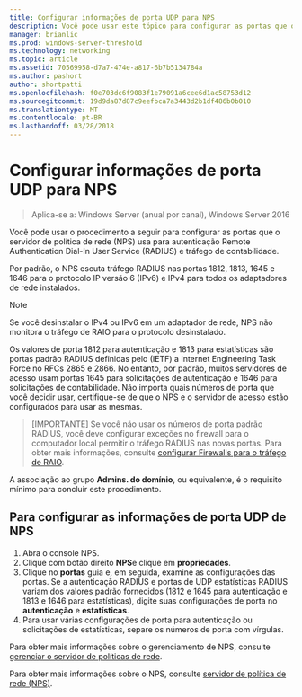 ```yaml
---
title: Configurar informações de porta UDP para NPS
description: Você pode usar este tópico para configurar as portas que o servidor de política de rede (NPS) usa para autenticação remota Authentication Dial-In User Service (RADIUS) e tráfego de contabilidade no Windows Server 2016.
manager: brianlic
ms.prod: windows-server-threshold
ms.technology: networking
ms.topic: article
ms.assetid: 70569958-d7a7-474e-a817-6b7b5134784a
ms.author: pashort
author: shortpatti
ms.openlocfilehash: f0e703dc6f9083f1e79091a6cee6d1ac58753d12
ms.sourcegitcommit: 19d9da87d87c9eefbca7a3443d2b1df486b0b010
ms.translationtype: MT
ms.contentlocale: pt-BR
ms.lasthandoff: 03/28/2018
---
```

# <a name="configure-nps-udp-port-information"></a>Configurar informações de porta UDP para NPS

>Aplica-se a: Windows Server (anual por canal), Windows Server 2016

Você pode usar o procedimento a seguir para configurar as portas que o servidor de política de rede (NPS) usa para autenticação Remote Authentication Dial-In User Service \(RADIUS\) e tráfego de contabilidade.

Por padrão, o NPS escuta tráfego RADIUS nas portas 1812, 1813, 1645 e 1646 para o protocolo IP versão 6 \(IPv6\) e IPv4 para todos os adaptadores de rede instalados.

>[!NOTE]
>Se você desinstalar o IPv4 ou IPv6 em um adaptador de rede, NPS não monitora o tráfego de RAIO para o protocolo desinstalado.

Os valores de porta 1812 para autenticação e 1813 para estatísticas são portas padrão RADIUS definidas pelo \(IETF\) a Internet Engineering Task Force no RFCs 2865 e 2866. No entanto, por padrão, muitos servidores de acesso usam portas 1645 para solicitações de autenticação e 1646 para solicitações de contabilidade. Não importa quais números de porta que você decidir usar, certifique-se de que o NPS e o servidor de acesso estão configurados para usar as mesmas.

>[IMPORTANTE] Se você não usar os números de porta padrão RADIUS, você deve configurar exceções no firewall para o computador local permitir o tráfego RADIUS nas novas portas. Para obter mais informações, consulte [configurar Firewalls para o tráfego de RAIO](nps-firewalls-configure.md).

A associação ao grupo **Admins. do domínio**, ou equivalente, é o requisito mínimo para concluir este procedimento.

## <a name="to-configure-nps-udp-port-information"></a>Para configurar as informações de porta UDP de NPS 

1. Abra o console NPS.
2. Clique com botão direito **NPS**e clique em **propriedades**.
3. Clique no **portas** guia e, em seguida, examine as configurações das portas. Se a autenticação RADIUS e portas de UDP estatísticas RADIUS variam dos valores padrão fornecidos (1812 e 1645 para autenticação e 1813 e 1646 para estatísticas), digite suas configurações de porta no **autenticação** e **estatísticas**.
4. Para usar várias configurações de porta para autenticação ou solicitações de estatísticas, separe os números de porta com vírgulas.

Para obter mais informações sobre o gerenciamento de NPS, consulte [gerenciar o servidor de políticas de rede](nps-manage-top.md).

Para obter mais informações sobre o NPS, consulte [servidor de política de rede (NPS)](nps-top.md).
